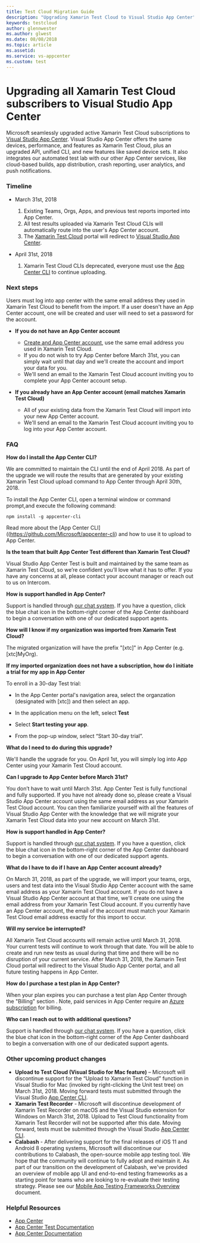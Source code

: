 ```yaml
---
title: Test Cloud Migration Guide
description: "Upgrading Xamarin Test Cloud to Visual Studio App Center"
keywords: testcloud
author: glennwester
ms.author: glwest
ms.date: 08/08/2018
ms.topic: article
ms.assetid: 
ms.service: vs-appcenter
ms.custom: test
---
```

# Upgrading all Xamarin Test Cloud subscribers to Visual Studio App Center<br/>

Microsoft seamlessly upgraded active Xamarin Test Cloud subscriptions to [Visual Studio App Center](http://appcenter.ms). Visual Studio App Center offers the same devices, performance, and features as Xamarin Test Cloud, plus an upgraded API, unified CLI, and new features like saved device sets. It also integrates our automated test lab with our other App Center services, like cloud-based builds, app distribution, crash reporting, user analytics, and push notifications.

### Timeline

* March 31st, 2018 
  1. Existing Teams, Orgs, Apps, and previous test reports imported into App Center. 
  2. All test results uploaded via Xamarin Test Cloud CLIs will automatically route into the user's App Center account.
  3. The [Xamarin Test Cloud](http://testcloud.xamarin.com) portal will redirect to [Visual Studio App Center](http://appcenter.ms).

* April 31st, 2018
  1. Xamarin Test Cloud CLIs deprecated, everyone must use the [App Center CLI](https://github.com/Microsoft/appcenter-cli) to continue uploading.

### Next steps

Users must log into app center with the same email address they used in Xamarin Test Cloud to benefit from the import. If a user doesn't have an App Center account, one will be created and user will need to set a password for the account.

* **If you do not have an App Center account**
  * [Create and App Center account](http://appcenter.ms/), use the same email address you used in Xamarin Test Cloud.
  * If you do not wish to try App Center before March 31st, you can simply wait until that day and we'll create the account and import your data for you.
  * We'll send an email to the Xamarin Test Cloud account inviting you to complete your App Center account setup.

* **If you already have an App Center account (email matches Xamarin Test Cloud)**
  * All of your existing data from the Xamarin Test Cloud will import into your new App Center account.
  * We'll send an email to the Xamarin Test Cloud account inviting you to log into your App Center account.
	
### FAQ

**How do I install the App Center CLI?**
 
We are committed to maintain the CLI until the end of April 2018. As part of the upgrade we will route the results that are generated by your existing Xamarin Test Cloud upload command to App Center through April 30th, 2018.

To install the App Center CLI, open a terminal window or command prompt,and execute the following command:

```
npm install -g appcenter-cli
```

Read more about the [App Center CLI]((<https://github.com/Microsoft/appcenter-cli>) and how to use it to upload to App Center.

**Is the team that built App Center Test different than Xamarin Test Cloud?**

Visual Studio App Center Test is built and maintained by the same team as Xamarin Test Cloud, so we’re confident you’ll love what it has to offer. If you have any concerns at all, please contact your account manager or reach out to us on Intercom.

**How is support handled in App Center?**

Support is handled through [our chat system](https://intercom.help/appcenter). If you have a question, click the blue chat icon in the bottom-right corner of the App Center dashboard to begin a conversation with one of our dedicated support agents.

**How will I know if my organization was imported from Xamarin Test Cloud?**

The migrated organization will have the prefix "[xtc]" in App Center (e.g. [xtc]MyOrg).

**If my imported organization does not have a subscription, how do I initiate a trial for my app in App Center**

To enroll in a 30-day Test trial:

- In the App Center portal's navigation area, select the organzation (designated with [xtc]) and then select an app.

- In the application menu on the left, select **Test**

- Select **Start testing your app**.

- From the pop-up window, select “Start 30-day trial”.

**What do I need to do during this upgrade?**

We'll handle the upgrade for you. On April 1st, you will simply log into App Center using your Xamarin Test Cloud account.

**Can I upgrade to App Center before March 31st?**

You don’t have to wait until March 31st. App Center Test is fully functional and fully supported. If you have not already done so, please create a Visual Studio App Center account using the same email address as your Xamarin Test Cloud account. You can then familiarize yourself with all the features of Visual Studio App Center with the knowledge that we will migrate your Xamarin Test Cloud data into your new account on March 31st.

**How is support handled in App Center?**

Support is handled through [our chat system](https://intercom.help/appcenter). If you have a question, click the blue chat icon in the bottom-right corner of the App Center dashboard to begin a conversation with one of our dedicated support agents.

**What do I have to do if I have an App Center account already?**

On March 31, 2018, as part of the upgrade, we will import your teams, orgs, users and test data into the Visual Studio App Center account with the same email address as your Xamarin Test Cloud account. If you do not have a Visual Studio App Center account at that time, we'll create one using the email address from your Xamarin Test Cloud account. If you currently have an App Center account, the email of the account must match your Xamarin Test Cloud email address exactly for this import to occur.

**Will my service be interrupted?**

All Xamarin Test Cloud accounts will remain active until March 31, 2018. Your current tests will continue to work through that date. You will be able to create and run new tests as usual during that time and there will be no disruption of your current service. After March 31, 2018, the Xamarin Test Cloud portal will redirect to the Visual Studio App Center portal, and all future testing happens in App Center.


**How do I purchase a test plan in App Center?**

When your plan expires you can purchase a test plan App Center through the "Billing" section . Note, paid services in App Center require an [Azure subscription](~/general/azure-subscriptions/index.md) for billing.

**Who can I reach out to with additional questions?**

Support is handled through [our chat system](https://intercom.help/appcenter). If you have a question, click the blue chat icon in the bottom-right corner of the App Center dashboard to begin a conversation with one of our dedicated support agents.

### Other upcoming product changes

* **Upload to Test Cloud (Visual Studio for Mac feature)** – Microsoft will discontinue support for the “Upload to Xamarin Test Cloud” function in Visual Studio for Mac (invoked by right-clicking the Unit test tree) on March 31st, 2018. Moving forward tests must submitted through the Visual Studio [App Center CLI](~/test-cloud/preparing-for-upload/index.md).
* **Xamarin Test Recorder** - Microsoft will discontinue development of Xamarin Test Recorder on macOS and the Visual Studio extension for Windows on March 31st, 2018. Upload to Test Cloud functionality from Xamarin Test Recorder will not be supported after this date. Moving forward, tests must be submitted through the Visual Studio [App Center CLI](~/test-cloud/preparing-for-upload/index.md).
* **Calabash** - After delivering support for the final releases of iOS 11 and Android 8 operating systems, Microsoft will discontinue our contributions to Calabash, the open-source mobile app testing tool. We hope that the community will continue to fully adopt and maintain it. As part of our transition on the development of Calabash, we've provided an overview of mobile app UI and end-to-end testing frameworks as a starting point for teams who are looking to re-evaluate their testing strategy. Please see our [Mobile App Testing Frameworks Overview](~/migration/test-cloud/frameworks.md) document. 

### Helpful Resources

* [App Center](https://appcenter.ms)
* [App Center Test Documentation](https://docs.microsoft.com/en-us/appcenter/test-cloud/)
* [App Center Documentation](https://docs.microsoft.com/en-us/appcenter)
